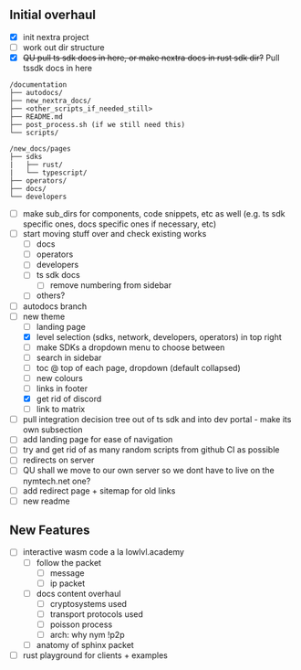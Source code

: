 Initial overhaul
----------------
- [x] init nextra project
- [ ] work out dir structure
- [x] ~~QU pull ts sdk docs in here, or make nextra docs in rust sdk dir?~~ Pull tssdk docs in here

```
/documentation
├── autodocs/
├── new_nextra_docs/
├── <other_scripts_if_needed_still>
├── README.md
├── post_process.sh (if we still need this)
└── scripts/
```

```
/new_docs/pages
├── sdks
|   ├── rust/
|   └── typescript/
├── operators/
├── docs/
└── developers
```

- [ ] make sub_dirs for components, code snippets, etc as well (e.g. ts sdk specific ones, docs specific ones if necessary, etc)
- [ ] start moving stuff over and check existing works
  - [ ] docs
  - [ ] operators
  - [ ] developers
  - [ ] ts sdk docs
    - [ ] remove numbering from sidebar
  - [ ] others?
- [ ] autodocs branch
- [ ] new theme
  - [ ] landing page
  - [x] level selection (sdks, network, developers, operators) in top right
  - [ ] make SDKs a dropdown menu to choose between
  - [ ] search in sidebar
  - [ ] toc @ top of each page, dropdown (default collapsed)
  - [ ] new colours
  - [ ] links in footer
  - [x] get rid of discord
  - [ ] link to matrix
- [ ] pull integration decision tree out of ts sdk and into dev portal - make its own subsection
- [ ] add landing page for ease of navigation
- [ ] try and get rid of as many random scripts from github CI as possible
- [ ] redirects on server
- [ ] QU shall we move to our own server so we dont have to live on the nymtech.net one?
- [ ] add redirect page + sitemap for old links
- [ ] new readme

New Features
------------
- [ ] interactive wasm code a la lowlvl.academy
  - [ ] follow the packet
    - [ ] message
    - [ ] ip packet
  - [ ] docs content overhaul
    - [ ] cryptosystems used
    - [ ] transport protocols used
    - [ ] poisson process
    - [ ] arch: why nym !p2p
  - [ ] anatomy of sphinx packet
- [ ] rust playground for clients + examples
